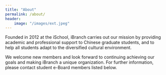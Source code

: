 ```yaml
---
title: "About"
permalink: /about/
header:
    image: "/images/ext.jpeg"
---
```


Founded in 2012 at the iSchool, iBranch carries out our mission by providing academic and professional support to Chinese graduate students, and to help all students adapt to the diversified cultural environment.

We welcome new members and look forward to continuing achieving our goals and making iBranch a unique organization. For further information, please contact student e-Board members listed below.

